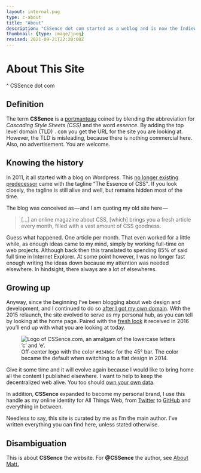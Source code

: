 ```yaml
---
layout: internal.pug
type: c-about
title: "About"
description: "CSSence dot com started as a weblog and is now the IndieWeb hub of Matthias Zöchling."
thumbnail: {type: image/jpeg}
revised: 2021-09-21T22:20:00Z
---
```


# About This Site
^ CSSence dot com

## Definition

The term **CSSence** is a [portmanteau](https://en.wikipedia.org/wiki/Portmanteau) coined by blending the abbreviation for _Cascading Style Sheets (CSS)_ and the word _essence_. By adding the top level domain (TLD) <tt>.com</tt> you get the URL for the site you are looking at. However, the TLD is misleading, because there is nothing commercial here. Also, no advertisement. You are welcome.

## Knowing the history

In 2011, it all started with a blog on Wordpress. This [no longer existing predecessor](https://web.archive.org/web/20130331131047/http://cssence.wordpress.com) came with the tagline <q>The Essence of <abbr>CSS</abbr></q>. If you look closely, the tagline is still alive and well, but remains hidden most of the time.

The blog was conceived as&#x200a;—&#x200a;and I am quoting my old site here&#x200a;—&#x200a;

> […] an online magazine about CSS, [which] brings you a fresh article every month, filled with a vast amount of CSS goodness.

Guess what happened. One article per month. That even worked for a little while, as enough ideas came to my mind, simply by working full-time on web projects. Although back then this translated to spending 85% of said full time in Internet Explorer. At some point however, I was no longer fast enough writing the ideas down because my attention was needed elsewhere. In hindsight, there always are a lot of elsewheres.

## Growing up

Anyway, since the beginning I’ve been blogging about web design and development, and I continued to do so [after I got my own domain](https://web.archive.org/web/20130831100511/http://www.cssence.com/). With the 2015 relaunch, the site evolved to serve as my personal hub, as you can tell by looking at the home page. Paired with the [fresh look](/2016/redesign/) it received in 2016 you’ll end up with what you are looking at today.

<figure class="standoff"><img src="/about/logo.png" alt="Logo of CSSence.com, an amalgam of the lowercase letters ‘c’ and ‘e’."><figcaption>Off-center logo with the color <code>#d34b6c</code> for the 45°&nbsp;bar. The color became the default when switching to a flat design in 2014.</figcaption></figure>

Give it some time and it will evolve again because I would like to bring home all the content I published elsewhere. I want to help to keep the decentralized web alive. You too should [own your own data](/2015/own-your-own-data/).

In addition, **CSSence** expanded to become my personal brand, I use this handle as my online identity for All Things Web, from [Twitter](https://twitter.com/cssence) to [GitHub](https://github.com/cssence/) and everything in between.

Needless to say, this site is curated by me as I’m the main author. I’ve written everything you can find here, unless stated otherwise.

<div class="metadata">
<h2 id="disambiguation">Disambiguation</h2>
<p>This is about <strong>CSSence</strong> the website. For <strong>@CSSence</strong> the author, see <a href="/about/matt/">About Matt.</a></p>
</div>
